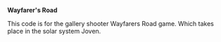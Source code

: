 **Wayfarer's Road**

This code is for the gallery shooter Wayfarers Road game. Which takes place in the solar system Joven.